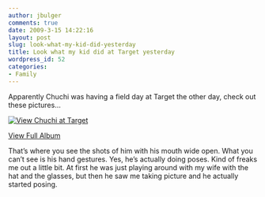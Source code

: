 ```yaml
---
author: jbulger
comments: true
date: 2009-3-15 14:22:16
layout: post
slug: look-what-my-kid-did-yesterday
title: Look what my kid did at Target yesterday
wordpress_id: 52
categories:
- Family
---
```


Apparently Chuchi was having a field day at Target the other day, check out these pictures…

 

  

[![View Chuchi at Target](/img/posts/2009/03/inlinerepresentationba83fe7ed842433698404ef95d58ac36.jpg)](http://cid-5347824229f455ab.skydrive.live.com/redir.aspx?page=browse&resid=5347824229F455AB!153&ct=photos)

[View Full Album](http://cid-5347824229f455ab.skydrive.live.com/redir.aspx?page=browse&resid=5347824229F455AB!153&ct=photos)

 

That’s where you see the shots of him with his mouth wide open. What you can’t see is his hand gestures. Yes, he’s actually doing poses. Kind of freaks me out a little bit. At first he was just playing around with my wife with the hat and the glasses, but then he saw me taking picture and he actually started posing.
